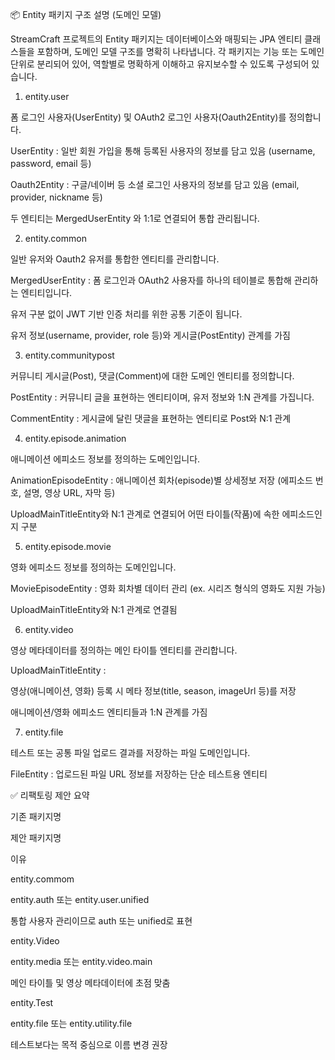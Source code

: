 📦 Entity 패키지 구조 설명 (도메인 모델)

StreamCraft 프로젝트의 Entity 패키지는 데이터베이스와 매핑되는 JPA 엔티티 클래스들을 포함하며, 도메인 모델 구조를 명확히 나타냅니다. 각 패키지는 기능 또는 도메인 단위로 분리되어 있어, 역할별로 명확하게 이해하고 유지보수할 수 있도록 구성되어 있습니다.

1. entity.user

폼 로그인 사용자(UserEntity) 및 OAuth2 로그인 사용자(Oauth2Entity)를 정의합니다.

UserEntity : 일반 회원 가입을 통해 등록된 사용자의 정보를 담고 있음 (username, password, email 등)

Oauth2Entity : 구글/네이버 등 소셜 로그인 사용자의 정보를 담고 있음 (email, provider, nickname 등)

두 엔티티는 MergedUserEntity 와 1:1로 연결되어 통합 관리됩니다.

2. entity.common

일반 유저와 Oauth2 유저를 통합한 엔티티를 관리합니다.

MergedUserEntity : 폼 로그인과 OAuth2 사용자를 하나의 테이블로 통합해 관리하는 엔티티입니다.

유저 구분 없이 JWT 기반 인증 처리를 위한 공통 기준이 됩니다.

유저 정보(username, provider, role 등)와 게시글(PostEntity) 관계를 가짐

3. entity.communitypost

커뮤니티 게시글(Post), 댓글(Comment)에 대한 도메인 엔티티를 정의합니다.

PostEntity : 커뮤니티 글을 표현하는 엔티티이며, 유저 정보와 1:N 관계를 가집니다.

CommentEntity : 게시글에 달린 댓글을 표현하는 엔티티로 Post와 N:1 관계

4. entity.episode.animation

애니메이션 에피소드 정보를 정의하는 도메인입니다.

AnimationEpisodeEntity : 애니메이션 회차(episode)별 상세정보 저장 (에피소드 번호, 설명, 영상 URL, 자막 등)

UploadMainTitleEntity와 N:1 관계로 연결되어 어떤 타이틀(작품)에 속한 에피소드인지 구분

5. entity.episode.movie

영화 에피소드 정보를 정의하는 도메인입니다.

MovieEpisodeEntity : 영화 회차별 데이터 관리 (ex. 시리즈 형식의 영화도 지원 가능)

UploadMainTitleEntity와 N:1 관계로 연결됨

6. entity.video

영상 메타데이터를 정의하는 메인 타이틀 엔티티를 관리합니다.

UploadMainTitleEntity :

영상(애니메이션, 영화) 등록 시 메타 정보(title, season, imageUrl 등)를 저장

애니메이션/영화 에피소드 엔티티들과 1:N 관계를 가짐

7. entity.file

테스트 또는 공통 파일 업로드 결과를 저장하는 파일 도메인입니다.

FileEntity : 업로드된 파일 URL 정보를 저장하는 단순 테스트용 엔티티

✅ 리팩토링 제안 요약

기존 패키지명

제안 패키지명

이유

entity.commom

entity.auth 또는 entity.user.unified

통합 사용자 관리이므로 auth 또는 unified로 표현

entity.Video

entity.media 또는 entity.video.main

메인 타이틀 및 영상 메타데이터에 초점 맞춤

entity.Test

entity.file 또는 entity.utility.file

테스트보다는 목적 중심으로 이름 변경 권장